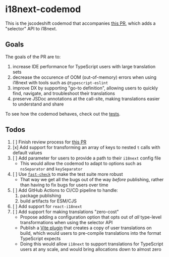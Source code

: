 # i18next-codemod

This is the jscodeshift codemod that accompanies [this PR](https://github.com/i18next/i18next/pull/2322), which adds a "selector" API to i18next.

## Goals

The goals of the PR are to:

1. increase IDE performance for TypeScript users with large translation sets
2. decrease the occurence of OOM (out-of-memory) errors when using i18next with tools such as `@typescript-eslint`
3. improve DX by supporting "go-to definition", allowing users to quickly find, navigate, and troubleshoot their translations
4. preserve JSDoc annotations at the call-site, making translations easier to understand and share

To see how the codemod behaves, check out the [tests](https://github.com/ahrjarrett/i18next-codemod/blob/main/packages/i18next-codemod/test/transform.test.ts).

## Todos

1. [ ] Finish review process for [this PR](https://github.com/i18next/i18next/pull/2322)
2. [x] Add support for transforming an array of keys to nested `t` calls with default values
3. [ ] Add parameter for users to provide a path to their `i18next` config file
   - This would allow the codemod to adapt to options such as `nsSeparator` and `keySeparator`
4. [ ] Use [`fast-check`](https://github.com/dubzzz/fast-check) to make the test suite more robust
   - That way we get all the bugs out of the way _before_ publishing, rather than having to fix bugs for users over time
5. [ ] Add GitHub Actions to CI/CD pipeline to handle:
   1. package publishing 
   2. build artifacts for ESM/CJS
6. [ ] Add support for `react-i18next`
7. [ ] Add support for making translations "zero-cost"
   - Propose adding a configuration option that opts out of _all_ type-level transformations when using the selector API
   - Publish a [Vite plugin](https://vite.dev/guide/api-plugin) that creates a copy of user translations on build, which
    would users to pre-compile translations into the format TypeScript expects
   - Doing this would allow `i18next` to support translations for TypeScript users at any scale, and would bring allocations
    down to almost zero
